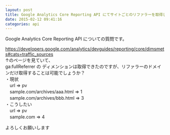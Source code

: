 ```yaml
---
layout: post
title: Google Analytics Core Reporting API にてサイトごとのリファラーを取得したい
date: 2015-02-12 09:41:16
categories: api
---
```

<!-- {% raw %} -->
<p>Google Analytics Core Reporting API についての質問です。</p>

<p><a href="https://developers.google.com/analytics/devguides/reporting/core/dimsmets#cats=traffic_sources" rel="nofollow">https://developers.google.com/analytics/devguides/reporting/core/dimsmets#cats=traffic_sources</a><br>
↑のページを見ていて、<br>
ga:fullReferrer の ディメンションは取得できたのですが、リファラーのドメインだけ取得することは可能でしょうか？<br>
・現状<br>
　url => pv<br>
　sample.com/archives/aaa.html => 1<br>
　sample.com/archives/bbb.html => 3<br>
・こうしたい<br>
　url => pv<br>
　sample.com => 4</p>

<p>よろしくお願いします</p>
<!-- {% endraw %} -->
